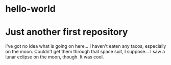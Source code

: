 # hello-world
Just another first repository
================================================================================

I've got no idea what is going on here... I haven't eaten any tacos,
especially on the moon. Couldn't get them through that space suit,
I suppose... I saw a lunar eclipse on the moon, though. It was cool.
